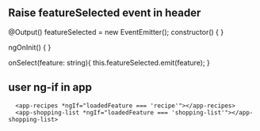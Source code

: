 ## Raise featureSelected event in header
  @Output() featureSelected = new EventEmitter<string>();
  constructor() { }

  ngOnInit() {
  }

  onSelect(feature: string){
    this.featureSelected.emit(feature);
  }

## user ng-if in app
  ```
    <app-recipes *ngIf="loadedFeature === 'recipe'"></app-recipes>
    <app-shopping-list *ngIf="loadedFeature === 'shopping-list'"></app-shopping-list>
  ```